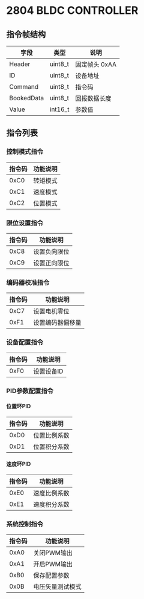# 2804 BLDC CONTROLLER

## 指令帧结构

| 字段 | 类型 | 说明 |
|------|------|------|
| Header | uint8_t | 固定帧头 0xAA |
| ID | uint8_t | 设备地址 |
| Command | uint8_t | 指令码 |
| BookedData | uint8_t | 回报数据长度 |
| Value | int16_t | 参数值 |

## 指令列表

### 控制模式指令
| 指令码 | 功能说明 |
|--------|----------|
| 0xC0 | 转矩模式 |
| 0xC1 | 速度模式 |
| 0xC2 | 位置模式 |

### 限位设置指令
| 指令码 | 功能说明 |
|--------|----------|
| 0xC8 | 设置负向限位 |
| 0xC9 | 设置正向限位 |

### 编码器校准指令
| 指令码 | 功能说明 |
|--------|----------|
| 0xC7 | 设置电机零位 |
| 0xF1 | 设置编码器偏移量 |

### 设备配置指令
| 指令码 | 功能说明 |
|--------|----------|
| 0xF0 | 设置设备ID |

### PID参数配置指令

#### 位置环PID
| 指令码 | 功能说明 |
|--------|----------|
| 0xD0 | 位置比例系数 |
| 0xD1 | 位置积分系数 |

#### 速度环PID
| 指令码 | 功能说明 |
|--------|----------|
| 0xE0 | 速度比例系数 |
| 0xE1 | 速度积分系数 |

### 系统控制指令
| 指令码 | 功能说明 |
|--------|----------|
| 0xA0 | 关闭PWM输出 |
| 0xA1 | 开启PWM输出 |
| 0xB0 | 保存配置参数 |
| 0x0B | 电压矢量测试模式 |

